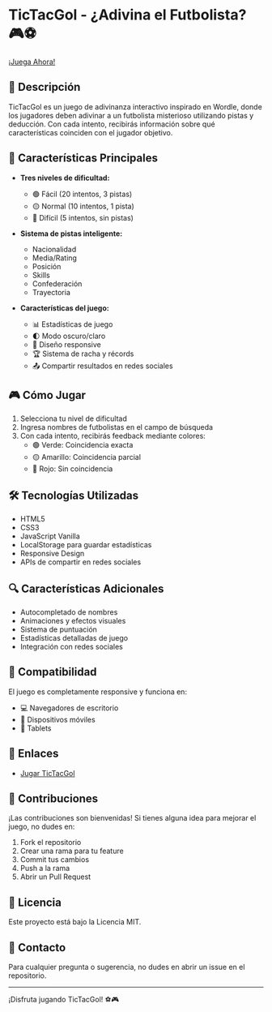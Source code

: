 # TicTacGol - ¿Adivina el Futbolista? 🎮⚽

[¡Juega Ahora!](https://lisanrios.github.io/TicTacGol/)

## 📝 Descripción

TicTacGol es un juego de adivinanza interactivo inspirado en Wordle, donde los jugadores deben adivinar a un futbolista misterioso utilizando pistas y deducción. Con cada intento, recibirás información sobre qué características coinciden con el jugador objetivo.

## 🎯 Características Principales

- **Tres niveles de dificultad:**
  - 🟢 Fácil (20 intentos, 3 pistas)
  - 🟡 Normal (10 intentos, 1 pista)
  - 🔴 Difícil (5 intentos, sin pistas)

- **Sistema de pistas inteligente:**
  - Nacionalidad
  - Media/Rating
  - Posición
  - Skills
  - Confederación
  - Trayectoria

- **Características del juego:**
  - 📊 Estadísticas de juego
  - 🌓 Modo oscuro/claro
  - 📱 Diseño responsive
  - 🏆 Sistema de racha y récords
  - 📤 Compartir resultados en redes sociales

## 🎮 Cómo Jugar

1. Selecciona tu nivel de dificultad
2. Ingresa nombres de futbolistas en el campo de búsqueda
3. Con cada intento, recibirás feedback mediante colores:
   - 🟢 Verde: Coincidencia exacta
   - 🟡 Amarillo: Coincidencia parcial
   - 🔴 Rojo: Sin coincidencia

## 🛠️ Tecnologías Utilizadas

- HTML5
- CSS3
- JavaScript Vanilla
- LocalStorage para guardar estadísticas
- Responsive Design
- APIs de compartir en redes sociales

## 🔍 Características Adicionales

- Autocompletado de nombres
- Animaciones y efectos visuales
- Sistema de puntuación
- Estadísticas detalladas de juego
- Integración con redes sociales

## 📱 Compatibilidad

El juego es completamente responsive y funciona en:
- 💻 Navegadores de escritorio
- 📱 Dispositivos móviles
- 📱 Tablets

## 🔗 Enlaces

- [Jugar TicTacGol](https://lisanrios.github.io/TicTacGol/)

## 🤝 Contribuciones

¡Las contribuciones son bienvenidas! Si tienes alguna idea para mejorar el juego, no dudes en:

1. Fork el repositorio
2. Crear una rama para tu feature
3. Commit tus cambios
4. Push a la rama
5. Abrir un Pull Request

## 📜 Licencia

Este proyecto está bajo la Licencia MIT.

## 📧 Contacto

Para cualquier pregunta o sugerencia, no dudes en abrir un issue en el repositorio.

---

¡Disfruta jugando TicTacGol! ⚽🎮
